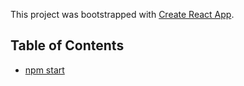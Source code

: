This project was bootstrapped with [Create React App](https://github.com/facebook/create-react-app).

## Table of Contents

- [npm start](#npm-start)


